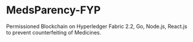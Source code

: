 # MedsParency-FYP
Permissioned Blockchain on Hyperledger Fabric 2.2, Go, Node.js, React.js to prevent counterfeiting of Medicines.
